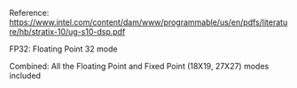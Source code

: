 Reference: https://www.intel.com/content/dam/www/programmable/us/en/pdfs/literature/hb/stratix-10/ug-s10-dsp.pdf


FP32: Floating Point 32 mode

Combined: All the Floating Point and Fixed Point (18X19, 27X27) modes included
